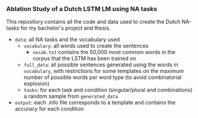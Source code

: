 ### Ablation Study of a Dutch LSTM LM using NA tasks

This repository contains all the code and data used to create the Dutch NA-tasks for my bachelor's project and thesis.

- `data`: all NA tasks and the vocabulary used
    - `vocabulary`: all words used to create the sentences
        - `vocab.txt` contains the 50,000 most common words in the corpus that the LSTM has been trained on
    - `full_data`: all possible sentences generated using the words in `vocabulary`, with restrictions for some templates on the maximum number of possible words per word type (to avoid combinatorial explosion)
    - `tasks`: for each task and condition (singular/plural and combinations) a random sample from `generated_data`
- `output`: each .info file corresponds to a template and contains the accuracy for each condition
